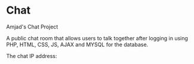 # Chat
Amjad's Chat Project 

A public chat room that allows users to talk together after logging in using PHP, HTML, CSS, JS, AJAX and MYSQL for the database.

The chat IP address: 
